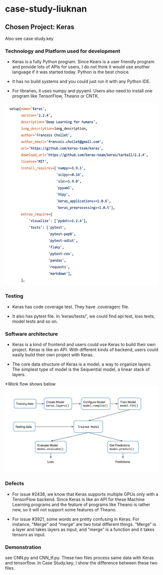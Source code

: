 # case-study-liuknan
## Chosen Project: Keras
Also see case study.key
### Technology and Platform used for development
* Keras is a fully Python program. Since Kears is a user friendly program and provide lots of APIs for users, I do not think it would use another language if it was started today. Python is the best choice.

* It has no build systems and you could just run it with any Python IDE.

* For libraries, it uses numpy and pyyaml. Users also need to install one program like TensorFlow, Theano or CNTK.
<img src="https://github.com/ec500-software-engineering/case-study-liuknan/raw/master/requirements.png" width="600" height="600">

### Testing
* Keras has code coverage test. They have .coveragerc file.

* It also has pytest file. In 'keras/tests/', we could find api test, loss tests, model tests and so on.

### Software architecture
* Keras is a kind of frontend and users could use Keras to build their own project. Keras is like an API. With different kinds of backend, users could easily build their own project with Keras.

* The core data structure of Keras is a model, a way to organize layers. The simplest type of model is the Sequential model, a linear stack of layers. 

*Work flow shows below
![](https://github.com/ec500-software-engineering/case-study-liuknan/raw/master/keras-workflow.jpg)

### Defects
* For issue #2436, we know that Keras supports multiple GPUs only with a TensorFlow backend. Since Keras is like an API for these Machine Learning programs and the feature of programs like Theano is rather new, so it will not support some features of Theano.

* For issue #3921, some words are pretty confusing in Keras. For instance, “Merge” and “merge” are two total different things. “Merge” is a layer and takes layers as input, and “merge” is a function and it takes tensors as input. 

### Demonstration
see CNN.py and CNN_tf.py. These two files process same data with Keras and tensorflow. In Case Study.key,
 I show the difference between these two files.
